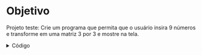# Objetivo
Projeto teste: Crie um programa que permita que o usuário insira 9 números e transforme em uma matriz 3 por 3 e mostre na tela.

<details>
<summary>Código</summary>

```c
programa
{
	inteiro matriz[3][3]
	inteiro linha
	inteiro coluna
	
	funcao inicio()
	{
		//Preenchendo a matriz com dados (Para cada linha eu vou preencher todas as colunas) laço dentro de laço
		para(linha = 0; linha < 3; linha ++){
			para(coluna = 0; coluna <= 2; coluna ++){
				escreva("Ditite um número qualquer: ")
				leia(matriz[linha][coluna])
				escreva("\n")
			}
		}

		//Limpando os dados da tela 
		limpa()
		escreva("A matriz completa é:\n")
		
		//Escrever a matriz completa na tela
		para(linha = 0; linha < 3; linha ++){
			para(coluna = 0; coluna <= 2; coluna ++){
				
				//condição para organizar os números nas colunas da matriz que será apresentada na tela
				se(coluna < 2){
					escreva(matriz[linha][coluna], " |")
				}
				senao{
					escreva(matriz[linha][coluna], "\n")
				}
		
			}	
		}
	}
}
```
</details>